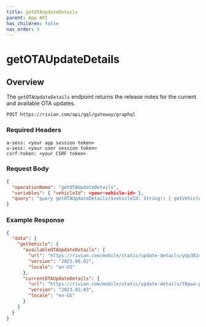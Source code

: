 ```yaml
---
title: getOTAUpdateDetails
parent: App API
has_children: false
nav_order: 3
---
```


# getOTAUpdateDetails

## Overview

The `getOTAUpdateDetails` endpoint returns the release notes for the current and available OTA updates.

`POST https://rivian.com/api/gql/gateway/graphql`

### Required Headers

```text
a-sess: <your app session token>
u-sess: <your user session token>
csrf-token: <your CSRF token>
```

### Request Body

```json
{
  "operationName": "getOTAUpdateDetails",
  "variables": { "vehicleId": <your-vehicle-id> },
  "query": "query getOTAUpdateDetails($vehicleId: String!) { getVehicle(id: $vehicleId) { availableOTAUpdateDetails { url version locale } currentOTAUpdateDetails { url version locale } } }"
}
```

### Example Response

```json
{
  "data": {
    "getVehicle": {
      "availableOTAUpdateDetails": {
        "url": "https://rivian.com/mobile/static/update-details/yUp3B144cthczZ6Y.pdf",
        "version": "2023.06.02",
        "locale": "en-US"
      },
      "currentOTAUpdateDetails": {
        "url": "https://rivian.com/mobile/static/update-details/t0pwa-pJkP0aGkmj.pdf",
        "version": "2023.02.03",
        "locale": "en-US"
      }
    }
  }
}
```
